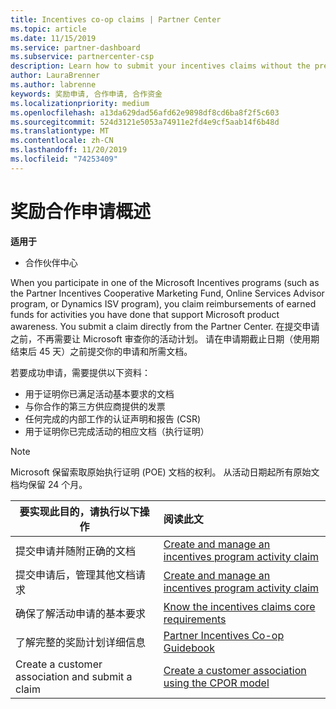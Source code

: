 ```yaml
---
title: Incentives co-op claims | Partner Center
ms.topic: article
ms.date: 11/15/2019
ms.service: partner-dashboard
ms.subservice: partnercenter-csp
description: Learn how to submit your incentives claims without the prerequisite to have your activity plan reviewed.
author: LauraBrenner
ms.author: labrenne
keywords: 奖励申请, 合作申请, 合作资金
ms.localizationpriority: medium
ms.openlocfilehash: a13da629dad56afd62e9898df8cd6ba8f2f5c603
ms.sourcegitcommit: 524d3121e5053a74911e2fd4e9cf5aab14f6b48d
ms.translationtype: MT
ms.contentlocale: zh-CN
ms.lasthandoff: 11/20/2019
ms.locfileid: "74253409"
---
```

# <a name="incentives-co-op-claims-overview"></a>奖励合作申请概述

**适用于**

- 合作伙伴中心

When you participate in one of the Microsoft Incentives programs (such as the Partner Incentives Cooperative Marketing Fund, Online Services Advisor program, or Dynamics ISV program), you claim reimbursements of earned funds for activities you have done that support Microsoft product awareness. You submit a claim directly from the Partner Center. 在提交申请之前，不再需要让 Microsoft 审查你的活动计划。 请在申请期截止日期（使用期结束后 45 天）之前提交你的申请和所需文档。 

若要成功申请，需要提供以下资料：

- 用于证明你已满足活动基本要求的文档
- 与你合作的第三方供应商提供的发票
- 任何完成的内部工作的认证声明和报告 (CSR)
- 用于证明你已完成活动的相应文档（执行证明） 

>[!NOTE]
>Microsoft 保留索取原始执行证明 (POE) 文档的权利。 从活动日期起所有原始文档均保留 24 个月。 

|**要实现此目的，请执行以下操作**   |**阅读此文**   |
|-----------------|:--------------------------------------|
|提交申请并随附正确的文档|[Create and manage an incentives program activity claim](create-incentives-claims.md)|
|提交申请后，管理其他文档请求|[Create and manage an incentives program activity claim](create-incentives-claims.md)  |
|确保了解活动申请的基本要求|[Know the incentives claims core requirements](core-requirements.md)   |
|了解完整的奖励计划详细信息|[Partner Incentives Co-op Guidebook](https://assets.microsoft.com/coop-guidebook.pdf)
|Create a customer association and submit a claim |[Create a customer association using the CPOR model](submit-osa-claim.md)|
                                                                                 
                                   
